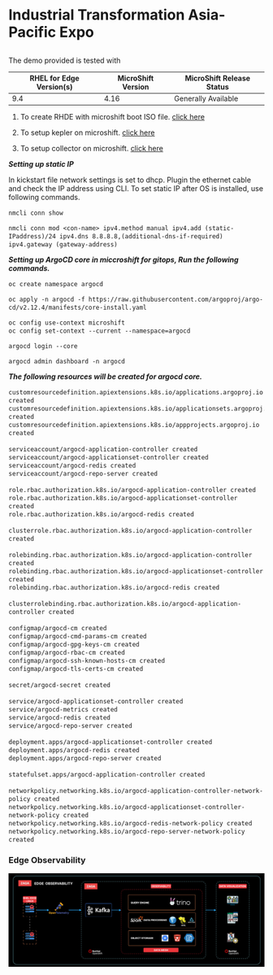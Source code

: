 # Industrial Transformation Asia-Pacific Expo

##

The demo provided is tested with

| RHEL for Edge Version(s) | MicroShift Version | MicroShift Release Status |
|--------------------------|--------------------|---------------------------|
| 9.4                      | 4.16               | Generally Available        |

1. To create RHDE with microshift boot ISO file. [click here](01-rhel-edge-microshift-iso-builder/README.md)

2. To setup kepler on microshift. [click here](02-edge-device-kepler/README.md)

3. To setup collector on microshift. [click here](03-edge-device-opentelemetry-collector/README.md)

***Setting up static IP***

In kickstart file network settings is set to dhcp. Plugin the ethernet cable and check the IP address using CLI.
To set static IP after OS is installed, use following commands.

```shell
nmcli conn show
```

```shell
nmcli conn mod <con-name> ipv4.method manual ipv4.add (static-IPaddress)/24 ipv4.dns 8.8.8.8,(additional-dns-if-required) ipv4.gateway (gateway-address)
```

***Setting up ArgoCD core in miccroshift for gitops, Run the following commands.***

```shell
oc create namespace argocd
```

```shell
oc apply -n argocd -f https://raw.githubusercontent.com/argoproj/argo-cd/v2.12.4/manifests/core-install.yaml
```

```shell
oc config use-context microshift
oc config set-context --current --namespace=argocd
```

```shell
argocd login --core
```

```shell
argocd admin dashboard -n argocd
```

***The following resources will be created for argocd core.***

```shell
customresourcedefinition.apiextensions.k8s.io/applications.argoproj.io created
customresourcedefinition.apiextensions.k8s.io/applicationsets.argoproj.io created
customresourcedefinition.apiextensions.k8s.io/appprojects.argoproj.io created

serviceaccount/argocd-application-controller created
serviceaccount/argocd-applicationset-controller created
serviceaccount/argocd-redis created
serviceaccount/argocd-repo-server created

role.rbac.authorization.k8s.io/argocd-application-controller created
role.rbac.authorization.k8s.io/argocd-applicationset-controller created
role.rbac.authorization.k8s.io/argocd-redis created

clusterrole.rbac.authorization.k8s.io/argocd-application-controller created

rolebinding.rbac.authorization.k8s.io/argocd-application-controller created
rolebinding.rbac.authorization.k8s.io/argocd-applicationset-controller created
rolebinding.rbac.authorization.k8s.io/argocd-redis created

clusterrolebinding.rbac.authorization.k8s.io/argocd-application-controller created

configmap/argocd-cm created
configmap/argocd-cmd-params-cm created
configmap/argocd-gpg-keys-cm created
configmap/argocd-rbac-cm created
configmap/argocd-ssh-known-hosts-cm created
configmap/argocd-tls-certs-cm created

secret/argocd-secret created

service/argocd-applicationset-controller created
service/argocd-metrics created
service/argocd-redis created
service/argocd-repo-server created

deployment.apps/argocd-applicationset-controller created
deployment.apps/argocd-redis created
deployment.apps/argocd-repo-server created

statefulset.apps/argocd-application-controller created

networkpolicy.networking.k8s.io/argocd-application-controller-network-policy created
networkpolicy.networking.k8s.io/argocd-applicationset-controller-network-policy created
networkpolicy.networking.k8s.io/argocd-redis-network-policy created
networkpolicy.networking.k8s.io/argocd-repo-server-network-policy created
```

### Edge Observability

![Architecture Diagram](./edge-otel-observability.jpeg)
